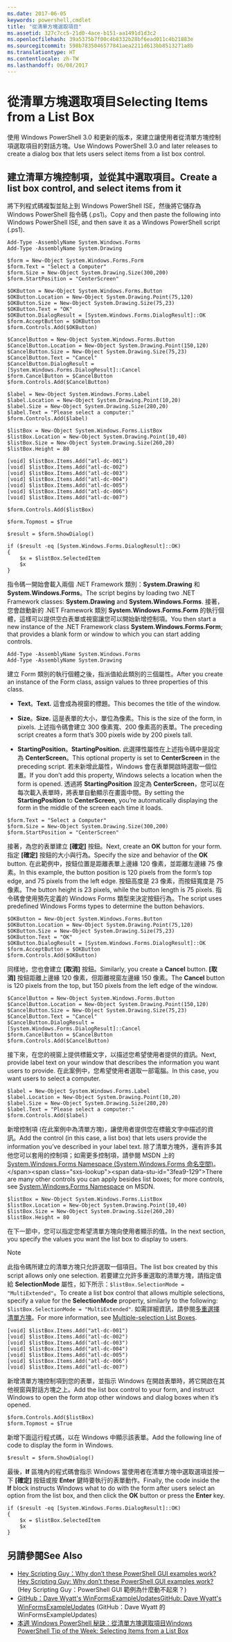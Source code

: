 ```yaml
---
ms.date: 2017-06-05
keywords: powershell,cmdlet
title: "從清單方塊選取項目"
ms.assetid: 327c7cc5-21d0-4ace-b151-aa1491d1d3c2
ms.openlocfilehash: 39a5375b7f00c4b8332b28bf6ead011c4b21883e
ms.sourcegitcommit: 598b7835046577841aea2211d613bb8513271a8b
ms.translationtype: HT
ms.contentlocale: zh-TW
ms.lasthandoff: 06/08/2017
---
```

# <a name="selecting-items-from-a-list-box"></a><span data-ttu-id="3fea9-103">從清單方塊選取項目</span><span class="sxs-lookup"><span data-stu-id="3fea9-103">Selecting Items from a List Box</span></span>
<span data-ttu-id="3fea9-104">使用 Windows PowerShell 3.0 和更新的版本，來建立讓使用者從清單方塊控制項選取項目的對話方塊。</span><span class="sxs-lookup"><span data-stu-id="3fea9-104">Use Windows PowerShell 3.0 and later releases to create a dialog box that lets users select items from a list box control.</span></span>

## <a name="create-a-list-box-control-and-select-items-from-it"></a><span data-ttu-id="3fea9-105">建立清單方塊控制項，並從其中選取項目。</span><span class="sxs-lookup"><span data-stu-id="3fea9-105">Create a list box control, and select items from it</span></span>
<span data-ttu-id="3fea9-106">將下列程式碼複製並貼上到 Windows PowerShell ISE，然後將它儲存為 Windows PowerShell 指令碼 (.ps1)。</span><span class="sxs-lookup"><span data-stu-id="3fea9-106">Copy and then paste the following into Windows PowerShell ISE, and then save it as a Windows PowerShell script (.ps1).</span></span>

```
Add-Type -AssemblyName System.Windows.Forms
Add-Type -AssemblyName System.Drawing

$form = New-Object System.Windows.Forms.Form 
$form.Text = "Select a Computer"
$form.Size = New-Object System.Drawing.Size(300,200) 
$form.StartPosition = "CenterScreen"

$OKButton = New-Object System.Windows.Forms.Button
$OKButton.Location = New-Object System.Drawing.Point(75,120)
$OKButton.Size = New-Object System.Drawing.Size(75,23)
$OKButton.Text = "OK"
$OKButton.DialogResult = [System.Windows.Forms.DialogResult]::OK
$form.AcceptButton = $OKButton
$form.Controls.Add($OKButton)

$CancelButton = New-Object System.Windows.Forms.Button
$CancelButton.Location = New-Object System.Drawing.Point(150,120)
$CancelButton.Size = New-Object System.Drawing.Size(75,23)
$CancelButton.Text = "Cancel"
$CancelButton.DialogResult = [System.Windows.Forms.DialogResult]::Cancel
$form.CancelButton = $CancelButton
$form.Controls.Add($CancelButton)

$label = New-Object System.Windows.Forms.Label
$label.Location = New-Object System.Drawing.Point(10,20) 
$label.Size = New-Object System.Drawing.Size(280,20) 
$label.Text = "Please select a computer:"
$form.Controls.Add($label) 

$listBox = New-Object System.Windows.Forms.ListBox 
$listBox.Location = New-Object System.Drawing.Point(10,40) 
$listBox.Size = New-Object System.Drawing.Size(260,20) 
$listBox.Height = 80

[void] $listBox.Items.Add("atl-dc-001")
[void] $listBox.Items.Add("atl-dc-002")
[void] $listBox.Items.Add("atl-dc-003")
[void] $listBox.Items.Add("atl-dc-004")
[void] $listBox.Items.Add("atl-dc-005")
[void] $listBox.Items.Add("atl-dc-006")
[void] $listBox.Items.Add("atl-dc-007")

$form.Controls.Add($listBox) 

$form.Topmost = $True

$result = $form.ShowDialog()

if ($result -eq [System.Windows.Forms.DialogResult]::OK)
{
    $x = $listBox.SelectedItem
    $x
}
```

<span data-ttu-id="3fea9-107">指令碼一開始會載入兩個 .NET Framework 類別：**System.Drawing** 和 **System.Windows.Forms**。</span><span class="sxs-lookup"><span data-stu-id="3fea9-107">The script begins by loading two .NET Framework classes: **System.Drawing** and **System.Windows.Forms**.</span></span> <span data-ttu-id="3fea9-108">接著，您會啟動新的 .NET Framework 類別 **System.Windows.Forms.Form** 的執行個體，這樣可以提供空白表單或視窗讓您可以開始新增控制項。</span><span class="sxs-lookup"><span data-stu-id="3fea9-108">You then start a new instance of the .NET Framework class **System.Windows.Forms.Form**; that provides a blank form or window to which you can start adding controls.</span></span>

```
Add-Type -AssemblyName System.Windows.Forms
Add-Type -AssemblyName System.Drawing
```

<span data-ttu-id="3fea9-109">建立 Form 類別的執行個體之後，指派值給此類別的三個屬性。</span><span class="sxs-lookup"><span data-stu-id="3fea9-109">After you create an instance of the Form class, assign values to three properties of this class.</span></span>

-   <span data-ttu-id="3fea9-110">**Text**。</span><span class="sxs-lookup"><span data-stu-id="3fea9-110">**Text.**</span></span> <span data-ttu-id="3fea9-111">這會成為視窗的標題。</span><span class="sxs-lookup"><span data-stu-id="3fea9-111">This becomes the title of the window.</span></span>

-   <span data-ttu-id="3fea9-112">**Size**。</span><span class="sxs-lookup"><span data-stu-id="3fea9-112">**Size.**</span></span> <span data-ttu-id="3fea9-113">這是表單的大小，單位為像素。</span><span class="sxs-lookup"><span data-stu-id="3fea9-113">This is the size of the form, in pixels.</span></span> <span data-ttu-id="3fea9-114">上述指令碼會建立 300 像素寬、200 像素高的表單。</span><span class="sxs-lookup"><span data-stu-id="3fea9-114">The preceding script creates a form that’s 300 pixels wide by 200 pixels tall.</span></span>

-   <span data-ttu-id="3fea9-115">**StartingPosition**。</span><span class="sxs-lookup"><span data-stu-id="3fea9-115">**StartingPosition.**</span></span> <span data-ttu-id="3fea9-116">此選擇性屬性在上述指令碼中是設定為 **CenterScreen**。</span><span class="sxs-lookup"><span data-stu-id="3fea9-116">This optional property is set to **CenterScreen** in the preceding script.</span></span> <span data-ttu-id="3fea9-117">若未新增此屬性，Windows 會在表單開啟時選取一個位置。</span><span class="sxs-lookup"><span data-stu-id="3fea9-117">If you don’t add this property, Windows selects a location when the form is opened.</span></span> <span data-ttu-id="3fea9-118">透過將 **StartingPosition** 設定為 **CenterScreen**，您可以在每次載入表單時，將表單自動顯示在畫面中間。</span><span class="sxs-lookup"><span data-stu-id="3fea9-118">By setting the **StartingPosition** to **CenterScreen**, you’re automatically displaying the form in the middle of the screen each time it loads.</span></span>

```
$form.Text = "Select a Computer"
$form.Size = New-Object System.Drawing.Size(300,200) 
$form.StartPosition = "CenterScreen"
```

<span data-ttu-id="3fea9-119">接著，為您的表單建立 **[確定]** 按鈕。</span><span class="sxs-lookup"><span data-stu-id="3fea9-119">Next, create an **OK** button for your form.</span></span> <span data-ttu-id="3fea9-120">指定 **[確定]** 按鈕的大小與行為。</span><span class="sxs-lookup"><span data-stu-id="3fea9-120">Specify the size and behavior of the **OK** button.</span></span> <span data-ttu-id="3fea9-121">在此範例中，按鈕位置是距離表單上邊緣 120 像素，並距離左邊緣 75 像素。</span><span class="sxs-lookup"><span data-stu-id="3fea9-121">In this example, the button position is 120 pixels from the form’s top edge, and 75 pixels from the left edge.</span></span> <span data-ttu-id="3fea9-122">按鈕高度是 23 像素，而按鈕寬度是 75 像素。</span><span class="sxs-lookup"><span data-stu-id="3fea9-122">The button height is 23 pixels, while the button length is 75 pixels.</span></span> <span data-ttu-id="3fea9-123">指令碼會使用預先定義的 Windows Forms 類型來決定按鈕行為。</span><span class="sxs-lookup"><span data-stu-id="3fea9-123">The script uses predefined Windows Forms types to determine the button behaviors.</span></span>

```
$OKButton = New-Object System.Windows.Forms.Button
$OKButton.Location = New-Object System.Drawing.Point(75,120)
$OKButton.Size = New-Object System.Drawing.Size(75,23)
$OKButton.Text = "OK"
$OKButton.DialogResult = [System.Windows.Forms.DialogResult]::OK
$form.AcceptButton = $OKButton
$form.Controls.Add($OKButton)
```

<span data-ttu-id="3fea9-124">同樣地，您也會建立 **[取消]** 按鈕。</span><span class="sxs-lookup"><span data-stu-id="3fea9-124">Similarly, you create a **Cancel** button.</span></span> <span data-ttu-id="3fea9-125">**[取消]** 按鈕距離上邊緣 120 像素，但距離視窗左邊緣 150 像素。</span><span class="sxs-lookup"><span data-stu-id="3fea9-125">The **Cancel** button is 120 pixels from the top, but 150 pixels from the left edge of the window.</span></span>

```
$CancelButton = New-Object System.Windows.Forms.Button
$CancelButton.Location = New-Object System.Drawing.Point(150,120)
$CancelButton.Size = New-Object System.Drawing.Size(75,23)
$CancelButton.Text = "Cancel"
$CancelButton.DialogResult = [System.Windows.Forms.DialogResult]::Cancel
$form.CancelButton = $CancelButton
$form.Controls.Add($CancelButton)
```

<span data-ttu-id="3fea9-126">接下來，在您的視窗上提供標籤文字，以描述您希望使用者提供的資訊。</span><span class="sxs-lookup"><span data-stu-id="3fea9-126">Next, provide label text on your window that describes the information you want users to provide.</span></span> <span data-ttu-id="3fea9-127">在此案例中，您希望使用者選取一部電腦。</span><span class="sxs-lookup"><span data-stu-id="3fea9-127">In this case, you want users to select a computer.</span></span>

```
$label = New-Object System.Windows.Forms.Label
$label.Location = New-Object System.Drawing.Point(10,20) 
$label.Size = New-Object System.Drawing.Size(280,20) 
$label.Text = "Please select a computer:"
$form.Controls.Add($label)
```

<span data-ttu-id="3fea9-128">新增控制項 (在此案例中為清單方塊)，讓使用者提供您在標籤文字中描述的資訊。</span><span class="sxs-lookup"><span data-stu-id="3fea9-128">Add the control (in this case, a list box) that lets users provide the information you’ve described in your label text.</span></span> <span data-ttu-id="3fea9-129">除了清單方塊外，還有許多其他您可以套用的控制項；如需更多控制項，請參閱 MSDN 上的 [System.Windows.Forms Namespace (System.Windows.Forms 命名空間)](http://msdn.microsoft.com/library/k50ex0x9(v=vs.110).aspx)。</span><span class="sxs-lookup"><span data-stu-id="3fea9-129">There are many other controls you can apply besides list boxes; for more controls, see [System.Windows.Forms Namespace](http://msdn.microsoft.com/library/k50ex0x9(v=vs.110).aspx) on MSDN.</span></span>

```
$listBox = New-Object System.Windows.Forms.ListBox 
$listBox.Location = New-Object System.Drawing.Point(10,40) 
$listBox.Size = New-Object System.Drawing.Size(260,20) 
$listBox.Height = 80
```

<span data-ttu-id="3fea9-130">在下一節中，您可以指定您希望清單方塊向使用者顯示的值。</span><span class="sxs-lookup"><span data-stu-id="3fea9-130">In the next section, you specify the values you want the list box to display to users.</span></span>

> [!NOTE]
> <span data-ttu-id="3fea9-131">此指令碼所建立的清單方塊只允許選取一個項目。</span><span class="sxs-lookup"><span data-stu-id="3fea9-131">The list box created by this script allows only one selection.</span></span> <span data-ttu-id="3fea9-132">若要建立允許多重選取的清單方塊，請指定值給 **SelectionMode** 屬性，如下所示：`$listBox.SelectionMode = "MultiExtended"`。</span><span class="sxs-lookup"><span data-stu-id="3fea9-132">To create a list box control that allows multiple selections, specify a value for the **SelectionMode** property, similarly to the following:  `$listBox.SelectionMode = "MultiExtended"`.</span></span> <span data-ttu-id="3fea9-133">如需詳細資訊，請參閱[多重選擇清單方塊](Multiple-selection-List-Boxes.md)。</span><span class="sxs-lookup"><span data-stu-id="3fea9-133">For more information, see [Multiple-selection List Boxes](Multiple-selection-List-Boxes.md).</span></span>

```
[void] $listBox.Items.Add("atl-dc-001")
[void] $listBox.Items.Add("atl-dc-002")
[void] $listBox.Items.Add("atl-dc-003")
[void] $listBox.Items.Add("atl-dc-004")
[void] $listBox.Items.Add("atl-dc-005")
[void] $listBox.Items.Add("atl-dc-006")
[void] $listBox.Items.Add("atl-dc-007")
```

<span data-ttu-id="3fea9-134">新增清單方塊控制項到您的表單，並指示 Windows 在開啟表單時，將它開啟在其他視窗與對話方塊之上。</span><span class="sxs-lookup"><span data-stu-id="3fea9-134">Add the list box control to your form, and instruct Windows to open the form atop other windows and dialog boxes when it’s opened.</span></span>

```
$form.Controls.Add($listBox) 
$form.Topmost = $True
```

<span data-ttu-id="3fea9-135">新增下面這行程式碼，以在 Windows 中顯示該表單。</span><span class="sxs-lookup"><span data-stu-id="3fea9-135">Add the following line of code to display the form in Windows.</span></span>

```
$result = $form.ShowDialog()
```

<span data-ttu-id="3fea9-136">最後，**If** 區塊內的程式碼會指示 Windows 當使用者在清單方塊中選取選項並按一下 **[確定]** 按鈕或按 **Enter** 鍵時要執行的表單動作。</span><span class="sxs-lookup"><span data-stu-id="3fea9-136">Finally, the code inside the **If** block instructs Windows what to do with the form after users select an option from the list box, and then click the **OK** button or press the **Enter** key.</span></span>

```
if ($result -eq [System.Windows.Forms.DialogResult]::OK)
{
    $x = $listBox.SelectedItem
    $x
}
```

## <a name="see-also"></a><span data-ttu-id="3fea9-137">另請參閱</span><span class="sxs-lookup"><span data-stu-id="3fea9-137">See Also</span></span>
- [<span data-ttu-id="3fea9-138">Hey Scripting Guy：Why don’t these PowerShell GUI examples work?</span><span class="sxs-lookup"><span data-stu-id="3fea9-138">Hey Scripting Guy:  Why don’t these PowerShell GUI examples work?</span></span>](http://go.microsoft.com/fwlink/?LinkId=506644) (Hey Scripting Guy：PowerShell GUI 範例為什麼動不起來？)
- [<span data-ttu-id="3fea9-139">GitHub：Dave Wyatt's WinFormsExampleUpdates</span><span class="sxs-lookup"><span data-stu-id="3fea9-139">GitHub: Dave Wyatt's WinFormsExampleUpdates</span></span>](https://github.com/dlwyatt/WinFormsExampleUpdates) (GitHub：Dave Wyatt 的 WinFormsExampleUpdates)
- [<span data-ttu-id="3fea9-140">本週 Windows PowerShell 秘訣︰從清單方塊選取項目</span><span class="sxs-lookup"><span data-stu-id="3fea9-140">Windows PowerShell Tip of the Week:  Selecting Items from a List Box</span></span>](http://technet.microsoft.com/library/ff730949.aspx)

